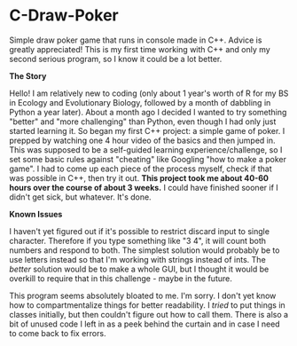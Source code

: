 # C-Draw-Poker
Simple draw poker game that runs in console made in C++. Advice is greatly appreciated! This is my first time working with C++ and only my second serious program, so I know it could be a lot better.

**The Story**

Hello! I am relatively new to coding (only about 1 year's worth of R for my BS in Ecology and Evolutionary Biology, followed by a month of dabbling in Python a year later). About a month ago I decided I wanted to try something "better" and "more challenging" than Python, even though I had only just started learning it. So began my first C++ project: a simple game of poker. I prepped by watching one 4 hour video of the basics and then jumped in. This was supposed to be a self-guided learning experience/challenge, so I set some basic rules against "cheating" like Googling "how to make a poker game". I had to come up each piece of the process myself, check if that was possible in C++, then try it out. **This project took me about 40-60 hours over the course of about 3 weeks.** I could have finished sooner if I didn't get sick, but whatever. It's done.

**Known Issues**

I haven't yet figured out if it's possible to restrict discard input to single character. Therefore if you type something like "3 4", it will count both numbers and respond to both. The simplest solution would probably be to use letters instead so that I'm working with strings instead of ints. The _better_ solution would be to make a whole GUI, but I thought it would be overkill to require that in this challenge - maybe in the future.

This program seems absolutely bloated to me. I'm sorry. I don't yet know how to compartmentalize things for better readability. I _tried_ to put things in classes initially, but then couldn't figure out how to call them. There is also a bit of unused code I left in as a peek behind the curtain and in case I need to come back to fix errors.
